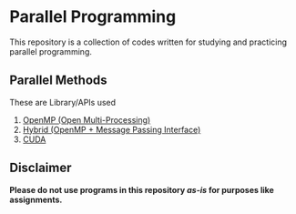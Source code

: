# Parallel Programming

This repository is a collection of codes written for studying and practicing parallel programming.

## Parallel Methods
These are Library/APIs used

1. [OpenMP (Open Multi-Processing)](./OpenMP)
1. [Hybrid (OpenMP + Message Passing Interface)](./Hybrid)
1. [CUDA](./CUDA/Gravity)

## Disclaimer
**Please do not use programs in this repository *as-is* for purposes like assignments.**
